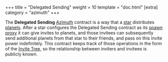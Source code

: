 +++
title = "Delegated Sending"
weight = 10
template = "doc.html"
[extra]
category = "azimuth"
+++

The **Delegated Sending** [Azimuth](../azimuth) contract is a way that a [star](../star ) distributes [planets](../planet). After a star configures the Delegated Sending contract as its [spawn proxy](../proxy) it can give invites to planets, and those invitees can subsequently send additional planets from that star to their friends, and pass on this invite power indefinitely. This contract keeps track of those operations in the form of the [Invite Tree](../invite-tree), so the relationship between inviters and invitees is publicly known.
